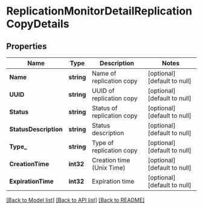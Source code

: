 # ReplicationMonitorDetailReplicationCopyDetails

## Properties
Name | Type | Description | Notes
------------ | ------------- | ------------- | -------------
**Name** | **string** | Name of replication copy | [optional] [default to null]
**UUID** | **string** | UUID of replication copy | [optional] [default to null]
**Status** | **string** | Status of replication copy | [optional] [default to null]
**StatusDescription** | **string** | Status description | [optional] [default to null]
**Type_** | **string** | Type of replication copy | [optional] [default to null]
**CreationTime** | **int32** | Creation time (Unix Time) | [optional] [default to null]
**ExpirationTime** | **int32** | Expiration time | [optional] [default to null]

[[Back to Model list]](../README.md#documentation-for-models) [[Back to API list]](../README.md#documentation-for-api-endpoints) [[Back to README]](../README.md)

